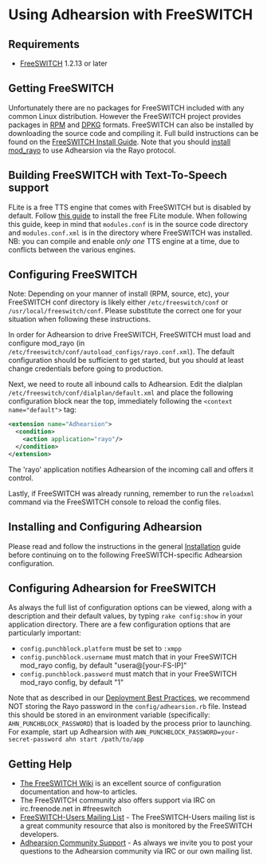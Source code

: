 # Using Adhearsion with FreeSWITCH

## Requirements

* [FreeSWITCH](http://www.freeswitch.org) 1.2.13 or later

## Getting FreeSWITCH

Unfortunately there are no packages for FreeSWITCH included with any common Linux distribution. However the FreeSWITCH project provides packages in [RPM](http://files.freeswitch.org/RPMS/) and [DPKG](http://files.freeswitch.org/repo/) formats. FreeSWITCH can also be installed by downloading the source code and compiling it. Full build instructions can be found on the [FreeSWITCH Install Guide](http://wiki.freeswitch.org/wiki/Installation_Guide). Note that you should [install mod_rayo](https://wiki.freeswitch.org/wiki/Mod_rayo) to use Adhearsion via the Rayo protocol.

## Building FreeSWITCH with Text-To-Speech support

FLite is a free TTS engine that comes with FreeSWITCH but is disabled by default. Follow [this guide](http://wiki.freeswitch.org/wiki/Mod_flite) to install the free FLite module. When following this guide, keep in mind that `modules.conf` is in the source code directory and `modules.conf.xml` is in the directory where FreeSWITCH was installed. NB: you can compile and enable _only one_ TTS engine at a time, due to conflicts between the various engines.

## Configuring FreeSWITCH

Note: Depending on your manner of install (RPM, source, etc), your FreeSWITCH conf directory is likely either `/etc/freeswitch/conf` or `/usr/local/freeswitch/conf`. Please substitute the correct one for your situation when following these instructions.

In order for Adhearsion to drive FreeSWITCH, FreeSWITCH must load and configure mod_rayo (in `/etc/freeswitch/conf/autoload_configs/rayo.conf.xml`). The default configuration should be sufficient to get started, but you should at least change credentials before going to production.

Next, we need to route all inbound calls to Adhearsion. Edit the dialplan `/etc/freeswitch/conf/dialplan/default.xml` and place the following configuration block near the top, immediately following the `<context name="default">` tag:

```xml
<extension name="Adhearsion">
  <condition>
    <action application="rayo"/>
  </condition>
</extension>
```

The 'rayo' application notifies Adhearsion of the incoming call and offers it control.

Lastly, if FreeSWITCH was already running, remember to run the `reloadxml` command via the FreeSWITCH console to reload the config files.

## Installing and Configuring Adhearsion

Please read and follow the instructions in the general [Installation](/docs/getting-started/installation) guide before continuing on to the following FreeSWITCH-specific Adhearsion configuration.

## Configuring Adhearsion for FreeSWITCH

As always the full list of configuration options can be viewed, along with a description and their default values, by typing `rake config:show` in your application directory.  There are a few configuration options that are particularly important:

* `config.punchblock.platform` must be set to `:xmpp`
* `config.punchblock.username` must match that in your FreeSWITCH mod_rayo config, by default "usera@[your-FS-IP]"
* `config.punchblock.password` must match that in your FreeSWITCH mod_rayo config, by default "1"

Note that as described in our [Deployment Best Practices](/docs/best-practices/deployment), we recommend NOT storing the Rayo password in the `config/adhearsion.rb` file.  Instead this should be stored in an environment variable (specifically: `AHN_PUNCHBLOCK_PASSWORD`) that is loaded by the process prior to launching. For example, start up Adhearsion with `AHN_PUNCHBLOCK_PASSWORD=your-secret-password ahn start /path/to/app`

## Getting Help

* [The FreeSWITCH Wiki](http://wiki.freeswitch.org) is an excellent source of configuration documentation and how-to articles.
* The FreeSWITCH community also offers support via IRC on irc.freenode.net in #freeswitch
* [FreeSWITCH-Users Mailing List](http://lists.freeswitch.org/mailman/listinfo/freeswitch-users) - The FreeSWITCH-Users mailing list is a great community resource that also is monitored by the FreeSWITCH developers.
* [Adhearsion Community Support](/community) - As always we invite you to post your questions to the Adhearsion community via IRC or our own mailing list.

<a href="#" rel="docs-nav-active" style="display:none;">docs-nav-getting-started</a>
<a href="#" rel="docs-nav-active" style="display:none;">docs-nav-getting-started-installation</a>
